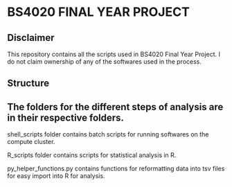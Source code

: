 # BS4020 FINAL YEAR PROJECT
## Disclaimer
This repository contains all the scripts used in BS4020 Final Year Project. I do not claim ownership of any of the softwares used in the process. 

## Structure
The folders for the different steps of analysis are in their respective folders. 
---

shell_scripts folder contains batch scripts for running softwares on the compute cluster.

R_scripts folder contains scripts for statistical analysis in R. 

py_helper_functions.py contains functions for reformatting data into tsv files for easy import into R for analysis.
